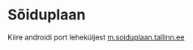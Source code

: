 Sõiduplaan
==========

Kiire androidi port leheküljest [m.soiduplaan.tallinn.ee](http://m.soiduplaan.tallinn.ee)

